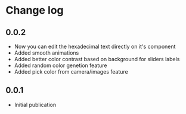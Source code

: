 # Change log

## 0.0.2

- Now you can edit the hexadecimal text directly on it's component
- Added smooth animations
- Added better color contrast based on background for sliders labels
- Added random color genetion feature
- Added pick color from camera/images feature

## 0.0.1

- Initial publication

